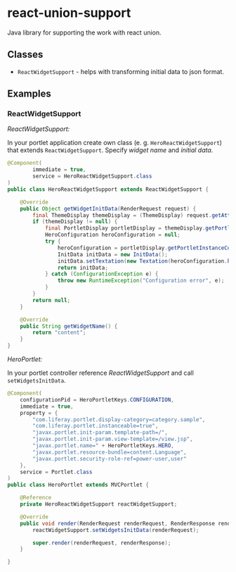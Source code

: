 # react-union-support

Java library for supporting the work with react union.

## Classes

* `ReactWidgetSupport` - helps with transforming initial data to json format.

## Examples

### ReactWidgetSupport

*ReactWidgetSupport:*

In your portlet application create own class (e. g. `HeroReactWidgetSupport`) that extends `ReactWidgetSupport`. Specify _widget name_ and _initial data_.

```java
@Component(
        immediate = true,
        service = HeroReactWidgetSupport.class
)
public class HeroReactWidgetSupport extends ReactWidgetSupport {

    @Override
    public Object getWidgetInitData(RenderRequest request) {
        final ThemeDisplay themeDisplay = (ThemeDisplay) request.getAttribute(WebKeys.THEME_DISPLAY);
        if (themeDisplay != null) {
            final PortletDisplay portletDisplay = themeDisplay.getPortletDisplay();
            HeroConfiguration heroConfiguration = null;
            try {
                heroConfiguration = portletDisplay.getPortletInstanceConfiguration(HeroConfiguration.class);
                InitData initData = new InitData();
                initData.setTextation(new Textation(heroConfiguration.heading(), heroConfiguration.content()));
                return initData;
            } catch (ConfigurationException e) {
                throw new RuntimeException("Configuration error", e);
            }
        }
        return null;
    }

    @Override
    public String getWidgetName() {
        return "content";
    }
}
```

*HeroPortlet:*

In your portlet controller reference _ReactWidgetSupport_ and call `setWidgetsInitData`.

```java
@Component(
	configurationPid = HeroPortletKeys.CONFIGURATION,
	immediate = true,
	property = {
		"com.liferay.portlet.display-category=category.sample",
		"com.liferay.portlet.instanceable=true",
		"javax.portlet.init-param.template-path=/",
		"javax.portlet.init-param.view-template=/view.jsp",
		"javax.portlet.name=" + HeroPortletKeys.HERO,
		"javax.portlet.resource-bundle=content.Language",
		"javax.portlet.security-role-ref=power-user,user"
	},
	service = Portlet.class
)
public class HeroPortlet extends MVCPortlet {

	@Reference
	private HeroReactWidgetSupport reactWidgetSupport;

	@Override
	public void render(RenderRequest renderRequest, RenderResponse renderResponse) throws IOException, PortletException {
		reactWidgetSupport.setWidgetsInitData(renderRequest);

		super.render(renderRequest, renderResponse);
	}

}
```
